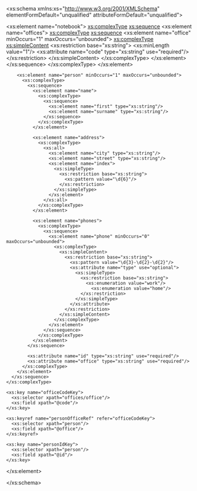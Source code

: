 <?xml version="1.0" encoding="UTF-8"?>
<xs:schema xmlns:xs="http://www.w3.org/2001/XMLSchema"
           elementFormDefault="unqualified"
           attributeFormDefault="unqualified">

  <xs:element name="notebook">
    <xs:complexType>
      <xs:sequence>
        <xs:element name="offices">
          <xs:complexType>
            <xs:sequence>
              <xs:element name="office" minOccurs="1" maxOccurs="unbounded">
                <xs:complexType>
                  <xs:simpleContent>
                    <xs:restriction base="xs:string">
                      <xs:minLength value="1"/>
                      <xs:attribute name="code" type="xs:string" use="required"/>
                    </xs:restriction>
                  </xs:simpleContent>
                </xs:complexType>
              </xs:element>
            </xs:sequence>
          </xs:complexType>
        </xs:element>

        <xs:element name="person" minOccurs="1" maxOccurs="unbounded">
          <xs:complexType>
            <xs:sequence>
              <xs:element name="name">
                <xs:complexType>
                  <xs:sequence>
                    <xs:element name="first" type="xs:string"/>
                    <xs:element name="surname" type="xs:string"/>
                  </xs:sequence>
                </xs:complexType>
              </xs:element>

              <xs:element name="address">
                <xs:complexType>
                  <xs:all>
                    <xs:element name="city" type="xs:string"/>
                    <xs:element name="street" type="xs:string"/>
                    <xs:element name="index">
                      <xs:simpleType>
                        <xs:restriction base="xs:string">
                          <xs:pattern value="\d{6}"/>
                        </xs:restriction>
                      </xs:simpleType>
                    </xs:element>
                  </xs:all>
                </xs:complexType>
              </xs:element>

              <xs:element name="phones">
                <xs:complexType>
                  <xs:sequence>
                    <xs:element name="phone" minOccurs="0" maxOccurs="unbounded">
                      <xs:complexType>
                        <xs:simpleContent>
                          <xs:restriction base="xs:string">
                            <xs:pattern value="\d{3}-\d{2}-\d{2}"/>
                            <xs:attribute name="type" use="optional">
                              <xs:simpleType>
                                <xs:restriction base="xs:string">
                                  <xs:enumeration value="work"/>
                                    <xs:enumeration value="home"/>
                                </xs:restriction>
                              </xs:simpleType>
                            </xs:attribute>
                          </xs:restriction>
                        </xs:simpleContent>
                      </xs:complexType>
                    </xs:element>
                  </xs:sequence>
                </xs:complexType>
              </xs:element>
            </xs:sequence>

            <xs:attribute name="id" type="xs:string" use="required"/>
            <xs:attribute name="office" type="xs:string" use="required"/>
          </xs:complexType>
        </xs:element>
      </xs:sequence>
    </xs:complexType>

    <xs:key name="officeCodeKey">
      <xs:selector xpath="offices/office"/>
      <xs:field xpath="@code"/>
    </xs:key>

    <xs:keyref name="personOfficeRef" refer="officeCodeKey">
      <xs:selector xpath="person"/>
      <xs:field xpath="@office"/>
    </xs:keyref>

    <xs:key name="personIdKey">
      <xs:selector xpath="person"/>
      <xs:field xpath="@id"/>
    </xs:key>
  </xs:element>

</xs:schema>
